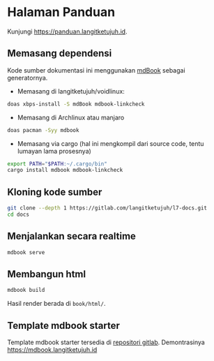 # Halaman Panduan

Kunjungi <https://panduan.langitketujuh.id>.

## Memasang dependensi

Kode sumber dokumentasi ini menggunakan [mdBook](https://rust-lang.github.io/mdBook/) sebagai generatornya.

* Memasang di langitketujuh/voidlinux:

```bash
doas xbps-install -S mdBook mdbook-linkcheck
```

* Memasang di Archlinux atau manjaro

```bash
doas pacman -Syy mdbook
```

* Memasang via cargo (hal ini mengkompil dari source code, tentu lumayan lama prosesnya)

```bash
export PATH="$PATH:~/.cargo/bin"
cargo install mdbook mdbook-linkcheck
```

## Kloning kode sumber

```bash
git clone --depth 1 https://gitlab.com/langitketujuh/l7-docs.git
cd docs
```

## Menjalankan secara realtime

```bash
mdbook serve
```

## Membangun html

```bash
mdbook build
```

Hasil render berada di `book/html/`.

## Template mdbook starter

Template mdbook starter tersedia di [repositori gitlab](https://gitlab.com/langitketujuh/mdbook.git). Demontrasinya <https://mdbook.langitketujuh.id>
